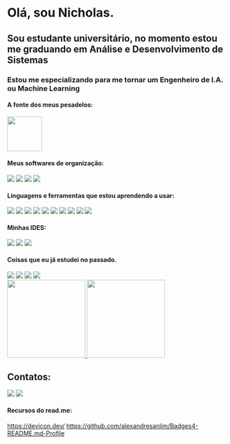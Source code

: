 # Olá, sou Nicholas. 
## Sou estudante universitário, no momento estou me graduando em Análise e Desenvolvimento de Sistemas

### Estou me especializando para me tornar um Engenheiro de I.A. ou Machine Learning
#### A fonte dos meus pesadelos:
<div style="display: inline">
  <img loading="lazy" src="https://cdn.jsdelivr.net/gh/devicons/devicon@latest/icons/java/java-original-wordmark.svg" width="80" height="80"/>
</div><br>

#### Meus softwares de organização:
<div style="display: inline">
<img src="https://img.shields.io/badge/Trello-0052CC?style=for-the-badge&logo=trello&logoColor=white" />
<img src="https://img.shields.io/badge/Notion-000000?style=for-the-badge&logo=notion&logoColor=white" /> 
<img src="https://img.shields.io/badge/GIT-E44C30?style=for-the-badge&logo=git&logoColor=white" />
<img src="https://img.shields.io/badge/Colab-F9AB00?style=for-the-badge&logo=googlecolab&color=525252" />
</div><br>

#### Linguagens e ferramentas que estou aprendendo a usar:
<div style="display: inline">
<img src="https://img.shields.io/badge/Microsoft_SQL_Server-CC2927?style=for-the-badge&logo=microsoft-sql-server&logoColor=white" />
<img src="https://img.shields.io/badge/HTML5-E34F26?style=for-the-badge&logo=html5&logoColor=white" />
<img src="https://img.shields.io/badge/CSS3-1572B6?style=for-the-badge&logo=css3&logoColor=white" />
<img src="https://img.shields.io/badge/JavaScript-323330?style=for-the-badge&logo=javascript&logoColor=F7DF1E" />
<img src="https://img.shields.io/badge/TypeScript-007ACC?style=for-the-badge&logo=typescript&logoColor=white" />
<img src="https://img.shields.io/badge/React-20232A?style=for-the-badge&logo=react&logoColor=61DAFB" />
<img src="https://img.shields.io/badge/Oracle-F80000?style=for-the-badge&logo=Oracle&logoColor=white" />
<img src="https://img.shields.io/badge/MySQL-005C84?style=for-the-badge&logo=mysql&logoColor=white" />
<img src="https://img.shields.io/badge/Python-FFD43B?style=for-the-badge&logo=python&logoColor=blue" />
<img src="https://img.shields.io/badge/Node--Red-8F0000?style=for-the-badge&logo=nodered&logoColor=white" />
</div><br>

#### Minhas IDES:
<div style="display: inline">
<img src="https://img.shields.io/badge/VSCode-0078D4?style=for-the-badge&logo=visual%20studio%20code&logoColor=white" />  
<img src="https://img.shields.io/badge/Jupyter-F37626.svg?&style=for-the-badge&logo=Jupyter&logoColor=white" />
<img src="https://img.shields.io/badge/Eclipse-2C2255?style=for-the-badge&logo=eclipse&logoColor=white" />
</div><br>

#### Coisas que eu já estudei no passado.
 <div style="display: inline">
  <img src="https://img.shields.io/badge/Arduino_IDE-00979D?style=for-the-badge&logo=arduino&logoColor=white" />
  <img src="https://img.shields.io/badge/C-00599C?style=for-the-badge&logo=c&logoColor=white" />
  <img src="https://img.shields.io/badge/C%23-239120?style=for-the-badge&logo=csharp&logoColor=white" />
  <img src="https://img.shields.io/badge/C%2B%2B-00599C?style=for-the-badge&logo=c%2B%2B&logoColor=white" />
 </div> <br/>

<div> 
<a href="https://github.com/seu-usuário-aqui">
<img loading="lazy" height="180em" src="https://github-readme-stats.vercel.app/api/top-langs/?username=Nicholas-Liman&layout=compact&langs_count=7&theme=dracula"/>
<img loading="lazy" height="180em" src="https://github-readme-stats.vercel.app/api?username=Nicholas-Liman&show_icons=true&theme=dracula&include_all_commits=true&count_private=true"/>
</div></a>


## Contatos:

<div>
<a href = "mailto:nicholas.lima.aero@gmail.com"><img loading="lazy" src="https://img.shields.io/badge/Gmail-D14836?style=for-the-badge&logo=gmail&logoColor=white" target="_blank"></a>
<a href="https://www.linkedin.com/in/nicholas-liman/" target="_blank"><img loading="lazy" src="https://img.shields.io/badge/-LinkedIn-%230077B5?style=for-the-badge&logo=linkedin&logoColor=white" target="_blank"></a>   
</div></a>

#### Recursos do read.me:
https://devicon.dev/
https://github.com/alexandresanlim/Badges4-README.md-Profile
